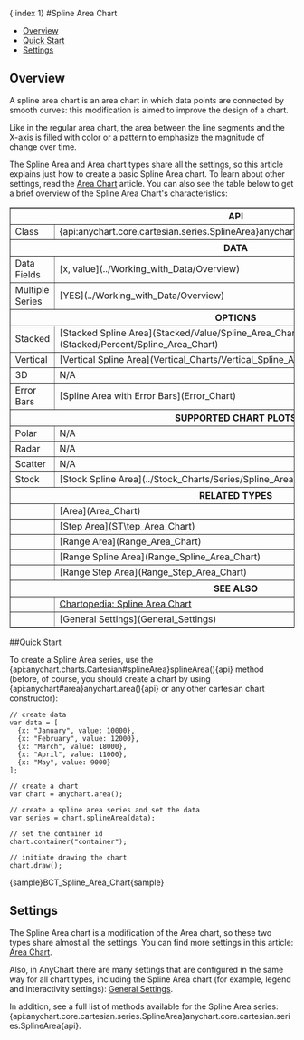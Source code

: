 {:index 1}
#Spline Area Chart

* [Overview](#overview)
* [Quick Start](#quick_start)
* [Settings](#settings)

## Overview

A spline area chart is an area chart in which data points are connected by smooth curves: this modification is aimed to improve the design of a chart.

Like in the regular area chart, the area between the line segments and the X-axis is filled with color or a pattern to emphasize the magnitude of change over time.

The Spline Area and Area chart types share all the settings, so this article explains just how to create a basic Spline Area chart. To learn about other settings, read the [Area Chart](Area_Chart) article. You can also see the table below to get a brief overview of the Spline Area Chart's characteristics:

<table border="1" class="seriesTABLE">
<tr><th colspan=2>API</th></tr>
<tr><td>Class</td><td>{api:anychart.core.cartesian.series.SplineArea}anychart.core.cartesian.series.SplineArea{api}</td></tr>
<tr><th colspan=2>DATA</th></tr>
<tr><td>Data Fields</td><td>[x, value](../Working_with_Data/Overview)</td></tr>
<tr><td>Multiple Series</td><td>[YES](../Working_with_Data/Overview)</td></tr>
<tr><th colspan=2>OPTIONS</th></tr>
<tr><td>Stacked</td><td>[Stacked Spline Area](Stacked/Value/Spline_Area_Chart), [Percent Stacked Spline Area](Stacked/Percent/Spline_Area_Chart)</td></tr>
<tr><td>Vertical</td><td>[Vertical Spline Area](Vertical_Charts/Vertical_Spline_Area_Chart)</td></tr>
<tr><td>3D</td><td>N/A</td></tr>
<tr><td>Error Bars</td><td>[Spline Area with Error Bars](Error_Chart)</td></tr>
<tr><th colspan=2>SUPPORTED CHART PLOTS</th></tr>
<tr><td>Polar</td><td>N/A</td></tr>
<tr><td>Radar</td><td>N/A</td></tr>
<tr><td>Scatter</td><td>N/A</td></tr>
<tr><td>Stock</td><td>[Stock Spline Area](../Stock_Charts/Series/Spline_Area)</td></tr>
<tr><th colspan=2>RELATED TYPES</th></tr>
<tr><td></td><td>[Area](Area_Chart)</td></tr>
<tr><td></td><td>[Step Area](ST\tep_Area_Chart)</td></tr>
<tr><td></td><td>[Range Area](Range_Area_Chart)</td></tr>
<tr><td></td><td>[Range Spline Area](Range_Spline_Area_Chart)</td></tr>
<tr><td></td><td>[Range Step Area](Range_Step_Area_Chart)</td></tr>
<tr><th colspan=2>SEE ALSO</th></tr>
<tr><td></td><td><a href="http://www.anychart.com/chartopedia/chart-types/spline-area-chart/" target="_blank">Chartopedia: Spline Area Chart</a></td></tr>
<tr><td></td><td>[General Settings](General_Settings)</td></tr>
</table>

##Quick Start

To create a Spline Area series, use the {api:anychart.charts.Cartesian#splineArea}splineArea(){api} method (before, of course, you should create a chart by using {api:anychart#area}anychart.area(){api} or any other cartesian chart constructor):

```
// create data
var data = [
  {x: "January", value: 10000},
  {x: "February", value: 12000},
  {x: "March", value: 18000},
  {x: "April", value: 11000},
  {x: "May", value: 9000}
];

// create a chart
var chart = anychart.area();

// create a spline area series and set the data
var series = chart.splineArea(data);

// set the container id
chart.container("container");

// initiate drawing the chart
chart.draw();
```

{sample}BCT\_Spline\_Area\_Chart{sample}

## Settings

The Spline Area chart is a modification of the Area chart, so these two types share almost all the settings. You can find more settings in this article: [Area Chart](Area_Chart).

Also, in AnyChart there are many settings that are configured in the same way for all chart types, including the Spline Area chart (for example, legend and interactivity settings): [General Settings](General_Settings).

In addition, see a full list of methods available for the Spline Area series: {api:anychart.core.cartesian.series.SplineArea}anychart.core.cartesian.series.SplineArea{api}.